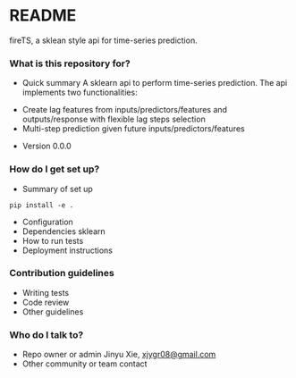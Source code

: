 # README #

fireTS, a sklean style api for time-series prediction.

### What is this repository for? ###

* Quick summary
A sklearn api to perform time-series prediction. The api implements two functionalities:
 - Create lag features from inputs/predictors/features and outputs/response with flexible lag steps selection
 - Multi-step prediction given future inputs/predictors/features
* Version 0.0.0

### How do I get set up? ###

* Summary of set up
```
pip install -e .
```
* Configuration
* Dependencies
sklearn
* How to run tests
* Deployment instructions

### Contribution guidelines ###

* Writing tests
* Code review
* Other guidelines

### Who do I talk to? ###

* Repo owner or admin
Jinyu Xie, xjygr08@gmail.com
* Other community or team contact
